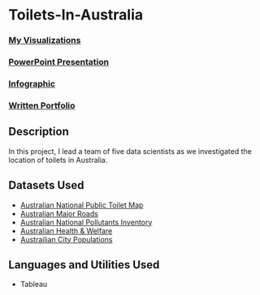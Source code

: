 # Toilets-In-Australia

### [My Visualizations](https://public.tableau.com/app/profile/ethan.ericson/vizzes)
### [PowerPoint Presentation](https://github.com/eericson2005/Toilets-In-Australia/blob/9659ea86963a0f64aa34911c282d86ac18a8366a/G7_Final_Presentation.pdf)
### [Infographic](https://github.com/eericson2005/Toilets-In-Australia/blob/9659ea86963a0f64aa34911c282d86ac18a8366a/G7_Infographic.pdf)
### [Written Portfolio](https://github.com/eericson2005/Toilets-In-Australia/blob/9659ea86963a0f64aa34911c282d86ac18a8366a/G7_Written_Portfolio.pdf)

## Description
In this project, I lead a team of five data scientists as we investigated the location of toilets in Australia.


## Datasets Used
- [Australian National Public Toilet Map](https://data.gov.au/dataset/ds-dga-553b3049-2b8b-46a2-95e6-640d7986a8c1/details)
- [Australian Major Roads](https://ecat.ga.gov.au/geonetwork/static/api/records/26fa66dd-c6f4-431d-86ca-0f1e0e5876bf)
- [Australian National Pollutants Inventory](https://www.dcceew.gov.au/environment/protection/npi)
- [Australian Health & Welfare](https://www.aihw.gov.au/about-our-data/aihw-data-by-geography)
- [Austrailian City Populations](https://worldpopulationreview.com/cities/australia)
  
## Languages and Utilities Used
- Tableau
